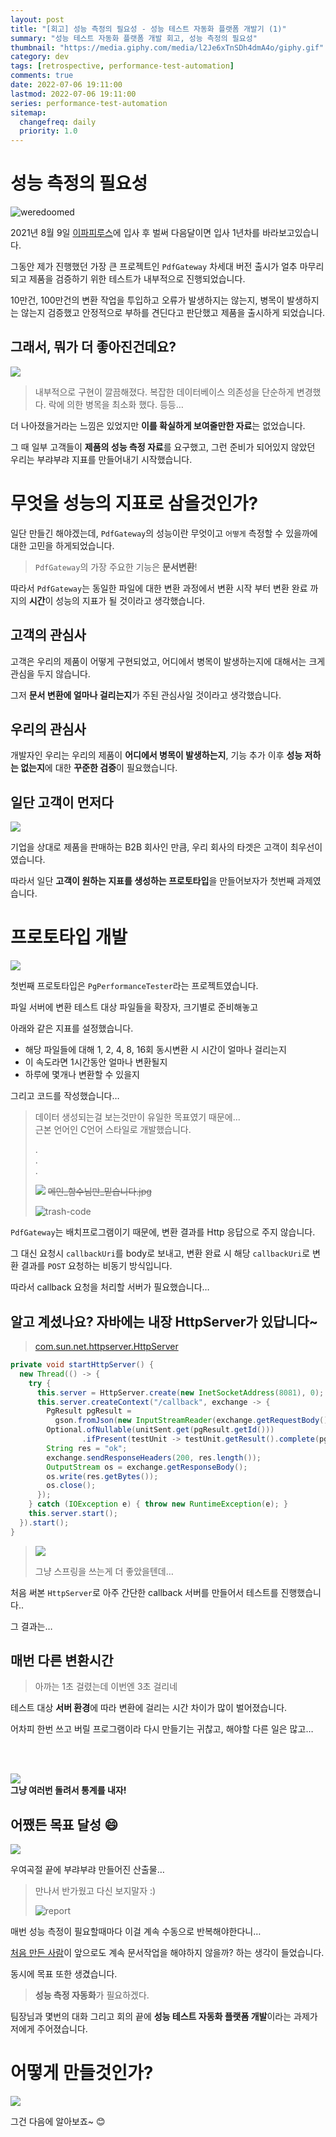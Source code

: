 ```yaml
---
layout: post
title: "[회고] 성능 측정의 필요성 - 성능 테스트 자동화 플랫폼 개발기 (1)"
summary: "성능 테스트 자동화 플랫폼 개발 회고, 성능 측정의 필요성"
thumbnail: "https://media.giphy.com/media/l2Je6xTnSDh4dmA4o/giphy.gif"
category: dev
tags: [retrospective, performance-test-automation]
comments: true
date: 2022-07-06 19:11:00
lastmod: 2022-07-06 19:11:00
series: performance-test-automation
sitemap: 
  changefreq: daily
  priority: 1.0
---
```

# 성능 측정의 필요성

![weredoomed](https://media.giphy.com/media/l2Je6xTnSDh4dmA4o/giphy.gif)

2021년 8월 9일 [이파피루스](https://www.epapyrus.com)에 입사 후 벌써 다음달이면 입사 1년차를 바라보고있습니다.

그동안 제가 진행했던 가장 큰 프로젝트인 `PdfGateway` 차세대 버전 출시가 얼추 마무리되고 제품을 검증하기 위한 테스트가 내부적으로 진행되었습니다.

10만건, 100만건의 변환 작업을 투입하고 오류가 발생하지는 않는지, 병목이 발생하지는 않는지 검증했고 안정적으로 부하를 견딘다고 판단했고 제품을 출시하게 되었습니다.

## 그래서, 뭐가 더 좋아진건데요?

![](https://media.giphy.com/media/4GIcsQJorDZOU/giphy.gif)
> 내부적으로 구현이 깔끔해졌다. 복잡한 데이터베이스 의존성을 단순하게 변경했다. 락에 의한 병목을 최소화 했다. 등등…
>

더 나아졌을거라는 느낌은 있었지만 **이를 확실하게 보여줄만한 자료**는 없었습니다.

그 때 일부 고객들이 **제품의 성능 측정 자료**를 요구했고, 그런 준비가 되어있지 않았던 우리는 부랴부랴 지표를 만들어내기 시작했습니다.

# 무엇을 성능의 지표로 삼을것인가?

일단 만들긴 해야겠는데, `PdfGateway`의 성능이란 무엇이고 `어떻게` 측정할 수 있을까에 대한 고민을 하게되었습니다.

> `PdfGateway`의 가장 주요한 기능은 **문서변환**!
>

따라서 `PdfGateway`는 동일한 파일에 대한 변환 과정에서 변환 시작 부터 변환 완료 까지의 **시간**이 성능의 지표가 될 것이라고 생각했습니다.

## 고객의 관심사

고객은 우리의 제품이 어떻게 구현되었고, 어디에서 병목이 발생하는지에 대해서는 크게 관심을 두지 않습니다.

그저 **문서 변환에 얼마나 걸리는지**가 주된 관심사일 것이라고 생각했습니다.

## 우리의 관심사

개발자인 우리는 우리의 제품이 **어디에서 병목이 발생하는지**, 기능 추가 이후 **성능 저하는 없는지**에 대한 **꾸준한 검증**이 필요했습니다.

## 일단 고객이 먼저다

![](https://media.giphy.com/media/3o6Mbe90zhQaXhWSw8/giphy.gif)

기업을 상대로 제품을 판매하는 B2B 회사인 만큼, 우리 회사의 타겟은 고객이 최우선이였습니다.

따라서 일단 **고객이 원하는 지표를 생성하는 프로토타입**을 만들어보자가 첫번째 과제였습니다.

# 프로토타입 개발

![](https://media.giphy.com/media/hbd8nlok7kqnS/giphy.gif)

첫번째 프로토타입은 `PgPerformanceTester`라는 프로젝트였습니다.

파일 서버에 변환 테스트 대상 파일들을 확장자, 크기별로 준비해놓고

아래와 같은 지표를 설정했습니다.

- 해당 파일들에 대해 1, 2, 4, 8, 16회 동시변환 시 시간이 얼마나 걸리는지
- 이 속도라면 1시간동안 얼마나 변환될지
- 하루에 몇개나 변환할 수 있을지

그리고 코드를 작성했습니다…

> 데이터 생성되는걸 보는것만이 유일한 목표였기 때문에...  
> 근본 언어인 C언어 스타일로 개발했습니다.
>
> .  
> .  
> .
>   
> ![](https://media.giphy.com/media/Zd0EmHgMwPvJfCuypE/giphy.gif)
> ~~메인_함수님만_믿습니다.jpg~~
>
>
> ![trash-code](https://github.com/outstanding1301/outstanding1301.github.io/blob/master/imgs/dev/2022-07-06-performance-test-automation-1/trash-code.png?raw=true)
>

`PdfGateway`는 배치프로그램이기 때문에, 변환 결과를 Http 응답으로 주지 않습니다.

그 대신 요청시 `callbackUri`를 body로 보내고, 변환 완료 시 해당 `callbackUri`로 변환 결과를 `POST` 요청하는  비동기 방식입니다.

따라서 callback 요청을 처리할 서버가 필요했습니다…

## 알고 계셨나요? 자바에는 내장 HttpServer가 있답니다~

> [com.sun.net.httpserver.HttpServer](https://docs.oracle.com/javase/8/docs/jre/api/net/httpserver/spec/com/sun/net/httpserver/HttpServer.html)

```java
private void startHttpServer() {
  new Thread(() -> {
    try {
      this.server = HttpServer.create(new InetSocketAddress(8081), 0);
      this.server.createContext("/callback", exchange -> {
        PgResult pgResult =
          gson.fromJson(new InputStreamReader(exchange.getRequestBody()), PgResult.class);
        Optional.ofNullable(unitSent.get(pgResult.getId()))
                .ifPresent(testUnit -> testUnit.getResult().complete(pgResult));
        String res = "ok";
        exchange.sendResponseHeaders(200, res.length());
        OutputStream os = exchange.getResponseBody();
        os.write(res.getBytes());
        os.close();
      });
    } catch (IOException e) { throw new RuntimeException(e); }
    this.server.start();
  }).start();
}
```

> ![](https://media.giphy.com/media/l2JdT331SygGYI4wg/giphy.gif)  
> 
> 그냥 스프링을 쓰는게 더 좋았을텐데…

처음 써본 `HttpServer`로 아주 간단한 callback 서버를 만들어서 테스트를 진행했습니다..

그 결과는…

## 매번 다른 변환시간

> 아까는 1초 걸렸는데 이번엔 3초 걸리네
>

테스트 대상 **서버 환경**에 따라 변환에 걸리는 시간 차이가 많이 벌어졌습니다.

어차피 한번 쓰고 버릴 프로그램이라 다시 만들기는 귀찮고, 해야할 다른 일은 많고…

<br>
<br>

![](https://media.giphy.com/media/xp5APxhshrOTPjGBWQ/giphy.gif)
<br>
**그냥 여러번 돌려서 통계를 내자!**

## 어쨌든 목표 달성 😄

![](https://media.giphy.com/media/3orieZOr8fdbGbNmTK/giphy.gif)

우여곡절 끝에 부랴부랴 만들어진 산출물…

> 만나서 반가웠고 다신 보지말자 :)
>
>
> ![report](https://github.com/outstanding1301/outstanding1301.github.io/blob/master/imgs/dev/2022-07-06-performance-test-automation-1/report.png?raw=true)
>

매번 성능 측정이 필요할때마다 이걸 계속 수동으로 반복해야한다니…

[처음 만든 사람](https://namu.wiki/w/%EB%82%98(%EC%9D%B8%EC%B9%AD%EB%8C%80%EB%AA%85%EC%82%AC))이 앞으로도 계속 문서작업을 해야하지 않을까? 하는 생각이 들었습니다.

동시에 목표 또한 생겼습니다.

> **성능 측정 자동화**가 필요하겠다. 

팀장님과 몇번의 대화 그리고 회의 끝에 **성능 테스트 자동화 플랫폼 개발**이라는 과제가 저에게 주어졌습니다.

# 어떻게 만들것인가?

![](https://media.giphy.com/media/3ohs7KViF6rA4aan5u/giphy.gif)

그건 다음에 알아보죠~ 😊
